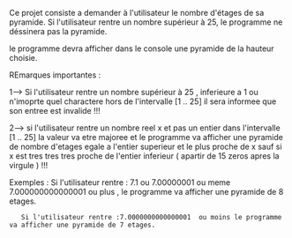 Ce projet consiste a demander à l'utilisateur le nombre d'étages de sa pyramide. Si l'utilisateur rentre un nombre supérieur à 25, le programme ne déssinera pas la pyramide.

 le programme devra afficher dans le  console une pyramide de la hauteur choisie. 


REmarques importantes :

  1--> Si l'utilisateur rentre un nombre supérieur à 25 , inferieure a 1 ou n'imoprte quel charactere hors de l'intervalle [1 .. 25] il sera informee que son entree est invalide !!!

  2--> si l'utilisateur rentre un nombre reel x et pas un entier dans l'intervalle [1 .. 25]  la valeur va etre majoree  et le programme va afficher une pyramide de nombre d'etages egale a l'entier superieur et le plus proche de x sauf si x est tres tres tres proche de l'entier inferieur ( apartir de 15 zeros apres la virgule ) !!!

Exemples :  Si l'utilisateur rentre : 7.1 ou 7.00000001 ou meme 7.000000000000001 ou plus  , le programme va afficher une pyramide de 8 etages.

	   Si l'utilisateur rentre :7.0000000000000001  ou moins le programme va afficher une pyramide de 7 etages.
